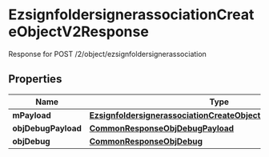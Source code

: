 

# EzsignfoldersignerassociationCreateObjectV2Response

Response for POST /2/object/ezsignfoldersignerassociation

## Properties

| Name | Type | Description | Notes |
|------------ | ------------- | ------------- | -------------|
|**mPayload** | [**EzsignfoldersignerassociationCreateObjectV2ResponseMPayload**](EzsignfoldersignerassociationCreateObjectV2ResponseMPayload.md) |  |  |
|**objDebugPayload** | [**CommonResponseObjDebugPayload**](CommonResponseObjDebugPayload.md) |  |  [optional] |
|**objDebug** | [**CommonResponseObjDebug**](CommonResponseObjDebug.md) |  |  [optional] |



